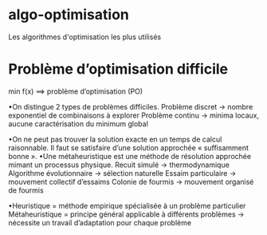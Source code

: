 # algo-optimisation
Les algorithmes d'optimisation les plus utilisés

# Problème d’optimisation difficile
min f(x) ==> problème d’optimisation (PO)

•On distingue 2 types de problèmes difficiles.
Problème discret → nombre exponentiel de combinaisons à explorer
Problème continu → minima locaux, aucune caractérisation du minimum global

•On ne peut pas trouver la solution exacte en un temps de calcul raisonnable.
Il faut se satisfaire d’une solution approchée « suffisamment bonne ».
•Une métaheuristique est une méthode de résolution approchée mimant un processus physique.
Recuit simulé → thermodynamique
Algorithme évolutionnaire → sélection naturelle
Essaim particulaire → mouvement collectif d’essaims
Colonie de fourmis → mouvement organisé de fourmis

•Heuristique = méthode empirique spécialisée à un problème particulier
Métaheuristique = principe général applicable à différents problèmes
→ nécessite un travail d’adaptation pour chaque problème
